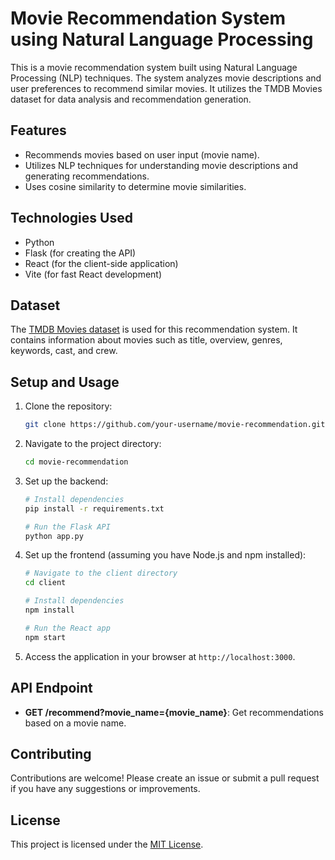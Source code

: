 # Movie Recommendation System using Natural Language Processing

This is a movie recommendation system built using Natural Language Processing (NLP) techniques. The system analyzes movie descriptions and user preferences to recommend similar movies. It utilizes the TMDB Movies dataset for data analysis and recommendation generation.

## Features

- Recommends movies based on user input (movie name).
- Utilizes NLP techniques for understanding movie descriptions and generating recommendations.
- Uses cosine similarity to determine movie similarities.

## Technologies Used

- Python
- Flask (for creating the API)
- React (for the client-side application)
- Vite (for fast React development)

## Dataset

The [TMDB Movies dataset](https://www.kaggle.com/datasets/tmdb/tmdb-movie-metadata?resource=download) is used for this recommendation system. It contains information about movies such as title, overview, genres, keywords, cast, and crew.

## Setup and Usage

1. Clone the repository:

   ```bash
   git clone https://github.com/your-username/movie-recommendation.git
   ```

2. Navigate to the project directory:

   ```bash
   cd movie-recommendation
   ```

3. Set up the backend:

   ```bash
   # Install dependencies
   pip install -r requirements.txt

   # Run the Flask API
   python app.py
   ```

4. Set up the frontend (assuming you have Node.js and npm installed):

   ```bash
   # Navigate to the client directory
   cd client

   # Install dependencies
   npm install

   # Run the React app
   npm start
   ```

5. Access the application in your browser at `http://localhost:3000`.

## API Endpoint

- **GET /recommend?movie_name={movie_name}**: Get recommendations based on a movie name.

## Contributing

Contributions are welcome! Please create an issue or submit a pull request if you have any suggestions or improvements.

## License

This project is licensed under the [MIT License](LICENSE).
